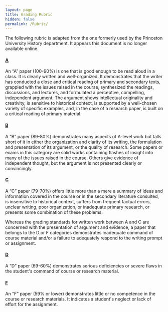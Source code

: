 ```yaml
---
layout: page
title: Grading Rubric
hidden: false
permalink: /Rubric/
---
```


The following rubric is adapted from the one formerly used by the Princeton University 
History department. It appears this document is no longer available online.

#### <a name="a"/>[A](./#a)
An “A” paper (100-90%) is one that is good enough to be read aloud in a class. 
It is clearly written and well-organized. It demonstrates that the writer has 
conducted a close and critical reading of primary and secondary texts, grappled 
with the issues raised in the course, synthesized the readings, discussions, and 
lectures, and formulated a perceptive, compelling, independent argument. The 
argument shows intellectual originality and creativity, is sensitive to historical 
context, is supported by a well-chosen variety of specific examples, and, in the 
case of a research paper, is built on a critical reading of primary material.

#### <a name="b"/>[B](./#b)
A “B” paper (89-80%) demonstrates many aspects of A-level work but falls short 
of it in either the organization and clarity of its writing, the formulation and 
presentation of its argument, or the quality of research. Some papers or exams in 
this category are solid works containing flashes of insight into many of the 
issues raised in the course. Others give evidence of independent thought, but 
the argument is not presented clearly or convincingly.

#### <a name="c"/>[C](./#c)
A “C” paper (79-70%) offers little more than a mere a summary of ideas and 
information covered in the course or in the secondary literature consulted, 
is insensitive to historical context, suffers from frequent factual errors, 
unclear writing, poor organization, or inadequate primary research, or presents 
some combination of these problems.

Whereas the grading standards for written work between A and C are concerned 
with the presentation of argument and evidence, a paper that belongs to the D 
or F categories demonstrates inadequate command of course material and/or a 
failure to adequately respond to the writing prompt or assignment.

#### <a name="d"/>[D](./#d)
A “D” paper (69-60%) demonstrates serious deficiencies or severe flaws in the 
student's command of course or research material.

#### <a name="f"/>[F](./#f)
An “F” paper (59% or lower) demonstrates little or no competence in the course 
or research materials. It indicates a student's neglect or lack of effort for 
the assignment.
